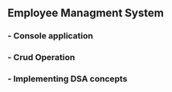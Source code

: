 ## Employee Managment System
### - Console application
### - Crud Operation 
### - Implementing DSA concepts 
